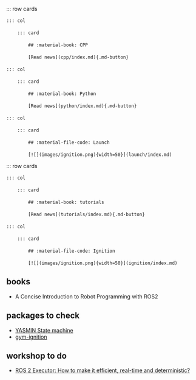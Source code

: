 ::: row cards

    ::: col

        ::: card

            ## :material-book: CPP

            [Read news](cpp/index.md){.md-button}

    ::: col

        ::: card

            ## :material-book: Python

            [Read news](python/index.md){.md-button}

    ::: col

        ::: card

            ## :material-file-code: Launch

            [![](images/ignition.png){width=50}](launch/index.md)

::: row cards

    ::: col

        ::: card

            ## :material-book: tutorials

            [Read news](tutorials/index.md){.md-button}

    ::: col

        ::: card

            ## :material-file-code: Ignition

            [![](images/ignition.png){width=50}](ignition/index.md)
            


## books
- A Concise Introduction to Robot Programming with ROS2

## packages to check
- [YASMIN State machine](https://github.com/uleroboticsgroup/yasmin#python)
- [gym-ignition](https://github.com/robotology/gym-ignition)

## workshop to do
- [ROS 2 Executor: How to make it efficient,
real-time and deterministic?](https://www.apex.ai/roscon-21)